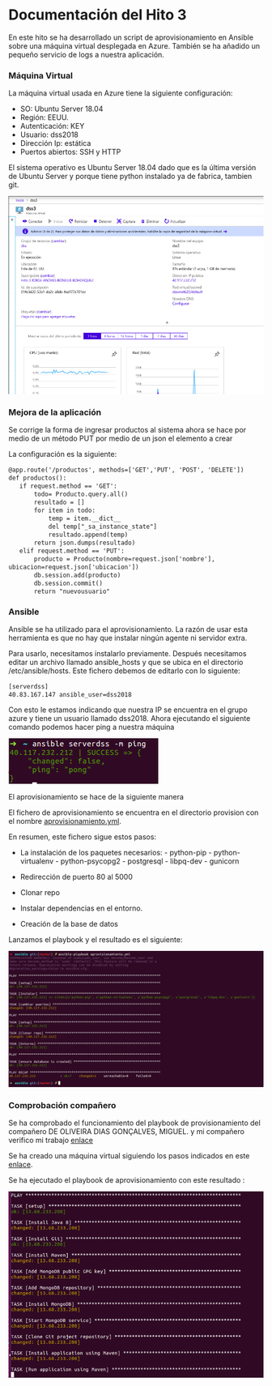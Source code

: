 # Documentación del Hito 3

En este hito se ha desarrollado un script de aprovisionamiento en Ansible sobre una máquina virtual desplegada en Azure. También se ha añadido un pequeño servicio de logs a nuestra aplicación.

### Máquina Virtual

La máquina virtual usada en Azure tiene la siguiente configuración:

* SO: Ubuntu Server 18.04
* Región: EEUU.
* Autenticación: KEY
* Usuario: dss2018
* Dirección Ip: estática
* Puertos abiertos: SSH y HTTP


El sistema operativo es Ubuntu Server 18.04 dado que es la última versión de Ubuntu Server y porque tiene python instalado ya de fabrica, tambien git.

![alt text](./imagenes/panel.png)

### Mejora de la aplicación

Se corrige la forma de ingresar productos al sistema ahora se hace por medio de un método PUT por medio de un json el elemento a crear
  
La configuración es la siguiente:
```
@app.route('/productos', methods=['GET','PUT', 'POST', 'DELETE'])
def productos():
   if request.method == 'GET':
       todo= Producto.query.all()
       resultado = []
       for item in todo:
           temp = item.__dict__
           del temp["_sa_instance_state"]
           resultado.append(temp)
       return json.dumps(resultado)
   elif request.method == 'PUT':
       producto = Producto(nombre=request.json['nombre'], ubicacion=request.json['ubicacion'])
       db.session.add(producto)
       db.session.commit()
       return "nuevousuario"
```

### Ansible

Ansible se ha utilizado para el aprovisionamiento. La razón de usar esta herramienta es que no hay que instalar ningún agente ni servidor extra.

Para usarlo, necesitamos instalarlo previamente. Después necesitamos editar un archivo llamado ansible_hosts y que se ubica en el directorio /etc/ansible/hosts. Este fichero debemos de editarlo con lo siguiente:

```
[serverdss]
40.83.167.147 ansible_user=dss2018
```
Con esto le estamos indicando que nuestra IP se encuentra en el grupo azure y tiene un usuario llamado dss2018. Ahora ejecutando el siguiente comando podemos hacer ping a nuestra máquina

![alt text](./imagenes/ping.png)


El aprovisionamiento se hace de la siguiente manera

El fichero de aprovisionamiento se encuentra en el directorio provision con el nombre [aprovisionamiento.yml](https://github.com/jabonillab/ProyectoCC2018/blob/master/provision/ansible/aprovisionamiento.yml).

En resumen, este fichero sigue estos pasos:

* La instalación de los paquetes necesarios:
       - python-pip
       - python-virtualenv
       - python-psycopg2
       - postgresql
       - libpq-dev
       - gunicorn
      
* Redirección de puerto 80 al 5000
* Clonar repo
* Instalar dependencias en el entorno.
* Creación de la base de datos

Lanzamos el playbook y el resultado es el siguiente:

![alt text](./imagenes/playbook.png)



### Comprobación compañero

Se ha comprobado el funcionamiento del playbook de provisionamiento del compañero DE OLIVEIRA DIAS GONÇALVES, MIGUEL. y mi compañero verifico mi trabajo [enlace](https://github.com/migueldgoncalves/CCproj_1819/blob/master/docs/comprobacion.md)

Se ha creado una máquina virtual siguiendo los pasos indicados en este [enlace](https://github.com/migueldgoncalves/CCproj_1819).

Se ha ejecutado el playbook de aprovisionamiento con este resultado :

![alt text](./imagenes/miguel.png)

